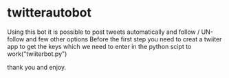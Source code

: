 # twitterautobot
Using this bot it is possible to post tweets automatically and follow / UN-follow and few other options
Before the first step you need to creat a twiiter app to get the keys which we need to enter in the python scipt to work("twiiterbot.py")



thank you and enjoy.
